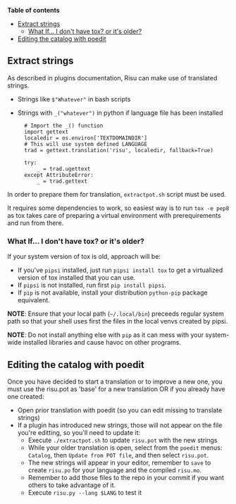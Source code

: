 **Table of contents**

<!-- TOC depthFrom:1 insertAnchor:false orderedList:false -->

- [Extract strings](#extract-strings)
  - [What If... I don't have tox? or it's older?](#what-if-i-dont-have-tox-or-its-older)
- [Editing the catalog with poedit](#editing-the-catalog-with-poedit)

<!-- /TOC -->

## Extract strings

As described in plugins documentation, Risu can make use of translated strings.

- Strings like `$"Whatever"` in bash scripts

- Strings with `_("whatever")` in python if language file has been installed

        # Import the _() function
        import gettext
        localedir = os.environ['TEXTDOMAINDIR']
        # This will use system defined LANGUAGE
        trad = gettext.translation('risu', localedir, fallback=True)

        try:
            _ = trad.ugettext
        except AttributeError:
            _ = trad.gettext

In order to prepare them for translation, `extractpot.sh` script must be used.

It requires some dependencies to work, so easiest way is to run `tox -e pep8` as tox takes care of preparing a virtual environment with prerequirements and run from there.

### What If... I don't have tox? or it's older?

If your system version of tox is old, approach will be:

- If you've `pipsi` installed, just run `pipsi install tox` to get a virtualized version of tox installed that you can use.
- If `pipsi` is not installed, run first `pip install pipsi`.
- If `pip` is not available, install your distribution `python-pip` package equivalent.

**NOTE**: Ensure that your local path (`~/.local/bin`) preceeds regular system path so that your shell uses first the files in the local venvs created by pipsi.

**NOTE**: Do not install anything else with `pip` as it can mess with your system-wide installed libraries and cause havoc on other programs.

## Editing the catalog with poedit

Once you have decided to start a translation or to improve a new one, you must use the risu.pot as 'base' for a new translation OR if you already have one created:

- Open prior translation with poedit (so you can edit missing to translate strings)
- If a plugin has introduced new strings, those will not appear on the file you're editting, so you'll need to update it:
  - Execute `./extractpot.sh` to update `risu.pot` with the new strings
  - While your older translation is open, select from the `poedit` menus: `Catalog`, then `Update from POT file`, and then select `risu.pot`.
  - The new strings will appear in your editor, remember to `save` to create `risu.po` for your language and the compiled `risu.mo`.
  - Remember to add those files to the repo in your commit if you want others to take advantage of it.
  - Execute `risu.py --lang $LANG` to test it
